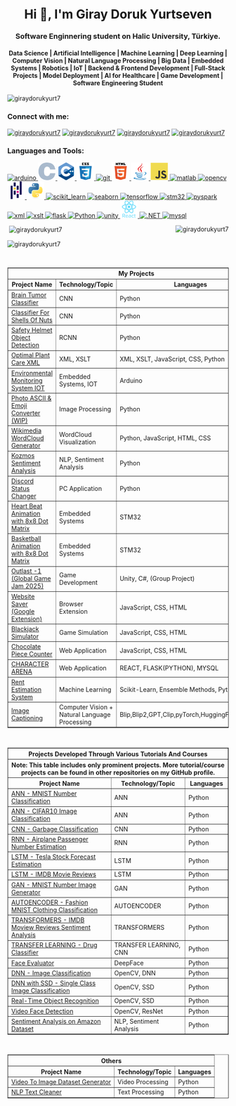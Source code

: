 <h1 align="center">Hi 👋, I'm Giray Doruk Yurtseven</h1>
<h3 align="center">Software Enginnering student on Halic University, Türkiye.</h3>
<h4 align="center">Data Science | Artificial Intelligence | Machine Learning | Deep Learning | Computer Vision | Natural Language Processing | Big Data | Embedded Systems | Robotics | IoT | Backend & Frontend Development | Full-Stack Projects | Model Deployment | AI for Healthcare | Game Development | Software Engineering Student</h4>
<p align="left"> <img src="https://komarev.com/ghpvc/?username=giraydorukyurt7&label=Profile%20views&color=0e75b6&style=flat" alt="giraydorukyurt7" /> </p>

<!-- <p align="left"> <a href="https://github.com/ryo-ma/github-profile-trophy"><img src="https://github-profile-trophy.vercel.app/?username=giraydorukyurt7" alt="giraydorukyurt7" /></a> </p> -->
<h3 align="left">Connect with me:</h3>
<p align="left">
<a href="https://twitter.com/giraydorukyurt7" target="blank"> 
    <img align="center" src="https://raw.githubusercontent.com/rahuldkjain/github-profile-readme-generator/master/src/images/icons/Social/twitter.svg" alt="giraydorukyurt7" height="30" width="40" /></a>
<a href="https://linkedin.com/in/giraydorukyurt7" target="blank">
    <img align="center" src="https://raw.githubusercontent.com/rahuldkjain/github-profile-readme-generator/master/src/images/icons/Social/linked-in-alt.svg" alt="giraydorukyurt7" height="30" width="40" /></a>
<a href="https://instagram.com/giraydorukyurt7" target="blank">
    <img align="center" src="https://raw.githubusercontent.com/rahuldkjain/github-profile-readme-generator/master/src/images/icons/Social/instagram.svg" alt="giraydorukyurt7" height="30" width="40" /></a>
<a href="https://www.youtube.com/@giraydorukyurt7" target="blank">
    <img align="center" src="https://raw.githubusercontent.com/rahuldkjain/github-profile-readme-generator/master/src/images/icons/Social/youtube.svg" alt="giraydorukyurt7" height="30" width="40" /></a>
</p>

<h3 align="left">Languages and Tools:</h3>
<p align="left"> 
    <a href="https://www.arduino.cc/" target="_blank" rel="noreferrer"> 
        <img src="https://cdn.worldvectorlogo.com/logos/arduino-1.svg" alt="arduino" width="40" height="40"/> </a> 
    <a href="https://www.cprogramming.com/" target="_blank" rel="noreferrer"> 
        <img src="https://raw.githubusercontent.com/devicons/devicon/master/icons/c/c-original.svg" alt="c" width="40" height="40"/> </a> 
    <a href="https://www.w3schools.com/cpp/" target="_blank" rel="noreferrer"> 
        <img src="https://raw.githubusercontent.com/devicons/devicon/master/icons/cplusplus/cplusplus-original.svg" alt="cplusplus" width="40" height="40"/> </a> 
    <a href="https://www.w3schools.com/css/" target="_blank" rel="noreferrer"> 
        <img src="https://raw.githubusercontent.com/devicons/devicon/master/icons/css3/css3-original-wordmark.svg" alt="css3" width="40" height="40"/> </a> 
    <a href="https://git-scm.com/" target="_blank" rel="noreferrer"> 
        <img src="https://www.vectorlogo.zone/logos/git-scm/git-scm-icon.svg" alt="git" width="40" height="40"/> </a> 
    <a href="https://www.w3.org/html/" target="_blank" rel="noreferrer"> 
        <img src="https://raw.githubusercontent.com/devicons/devicon/master/icons/html5/html5-original-wordmark.svg" alt="html5" width="40" height="40"/> </a> 
    <a href="https://www.java.com" target="_blank" rel="noreferrer"> 
        <img src="https://raw.githubusercontent.com/devicons/devicon/master/icons/java/java-original.svg" alt="java" width="40" height="40"/> </a> 
    <a href="https://developer.mozilla.org/en-US/docs/Web/JavaScript" target="_blank" rel="noreferrer"> 
        <img src="https://raw.githubusercontent.com/devicons/devicon/master/icons/javascript/javascript-original.svg" alt="javascript" width="40" height="40"/> </a> 
    <a href="https://www.mathworks.com/" target="_blank" rel="noreferrer"> 
        <img src="https://upload.wikimedia.org/wikipedia/commons/2/21/Matlab_Logo.png" alt="matlab" width="40" height="40"/> </a> 
    <a href="https://opencv.org/" target="_blank" rel="noreferrer"> 
        <img src="https://www.vectorlogo.zone/logos/opencv/opencv-icon.svg" alt="opencv" width="40" height="40"/> </a> 
    <a href="https://pandas.pydata.org/" target="_blank" rel="noreferrer"> 
        <img src="https://raw.githubusercontent.com/devicons/devicon/2ae2a900d2f041da66e950e4d48052658d850630/icons/pandas/pandas-original.svg" alt="pandas" width="40" height="40"/> </a> 
    <a href="https://www.python.org" target="_blank" rel="noreferrer"> 
        <img src="https://raw.githubusercontent.com/devicons/devicon/master/icons/python/python-original.svg" alt="python" width="40" height="40"/> </a> 
    <a href="https://scikit-learn.org/" target="_blank" rel="noreferrer"> 
        <img src="https://upload.wikimedia.org/wikipedia/commons/0/05/Scikit_learn_logo_small.svg" alt="scikit_learn" width="40" height="40"/> </a> 
    <a href="https://seaborn.pydata.org/" target="_blank" rel="noreferrer"> 
        <img src="https://seaborn.pydata.org/_images/logo-mark-lightbg.svg" alt="seaborn" width="40" height="40"/> </a> 
    <a href="https://www.tensorflow.org" target="_blank" rel="noreferrer"> 
        <img src="https://www.vectorlogo.zone/logos/tensorflow/tensorflow-icon.svg" alt="tensorflow" width="40" height="40"/> </a> 
    <a href="https://www.st.com/en/microcontrollers-microprocessors/stm32-32-bit-arm-cortex-mcus.html" target="_blank" rel="noreferrer"> 
        <img src="https://upload.wikimedia.org/wikipedia/en/f/f3/STMicroelectronics_logo.svg" alt="stm32" width="40" height="40"/> </a>
    <a href="https://spark.apache.org/docs/latest/api/python/" target="_blank" rel="noreferrer">
        <img src="https://www.vectorlogo.zone/logos/apache_spark/apache_spark-icon.svg" alt="pyspark" width="40" height="40"/> </a>
    <a href="https://www.w3.org/XML/" target="_blank" rel="noreferrer">
        <img src="https://www.vectorlogo.zone/logos/w3c_xml/w3c_xml-icon.svg" alt="xml" width="40" height="40"/> </a>
    <a href="https://www.w3.org/TR/xslt/" target="_blank" rel="noreferrer">
        <img src="https://upload.wikimedia.org/wikipedia/commons/1/15/XSLT.svg" alt="xslt" width="40" height="40"/> </a>
    <a href="https://flask.palletsprojects.com/" target="_blank" rel="noreferrer"> 
        <img src="https://upload.wikimedia.org/wikipedia/commons/3/3c/Flask_logo.svg" alt="flask" width="40" height="40"/> </a>
    <a href="https://wiki.python.org/moin/TkInter" target="_blank" rel="noreferrer">
        <img src="https://upload.wikimedia.org/wikipedia/commons/d/d3/Python_icon_%28black_and_white%29.svg" alt="Python" width="40" height="40"/> </a>
    <a href="https://unity.com/" target="_blank" rel="noreferrer"> 
        <img src="https://www.vectorlogo.zone/logos/unity3d/unity3d-icon.svg" alt="unity" width="40" height="40"/> </a>
    <a href="https://reactjs.org/" target="_blank" rel="noreferrer"> 
        <img src="https://raw.githubusercontent.com/devicons/devicon/master/icons/react/react-original-wordmark.svg" alt="react" width="40" height="40"/> </a>
    <a href="https://commons.wikimedia.org/wiki/File:Microsoft_.NET_logo.svg" target="_blank" rel="noreferrer"> 
    <img src="https://upload.wikimedia.org/wikipedia/commons/7/7d/Microsoft_.NET_logo.svg" alt=".NET" width="40" height="40"/> </a>
    <a href="https://www.mysql.com/" target="_blank" rel="noreferrer">
    <img src="https://www.vectorlogo.zone/logos/mysql/mysql-icon.svg" alt="mysql" width="40" height="40"/> </a>
</p>

<!-- <p><img align="left" src="https://github-readme-stats.vercel.app/api/top-langs?username=giraydorukyurt7&show_icons=true&locale=en&layout=compact&langs_count=20" alt="giraydorukyurt7" /></p> -->
<p><img align="right" src="https://github-readme-stats.vercel.app/api/top-langs?username=giraydorukyurt7&show_icons=true&locale=en&theme=midnight-purple&layout=pie&langs_count=20" alt="giraydorukyurt7" /></p>
<p>&nbsp;<img align="center" src="https://github-readme-stats.vercel.app/api?username=giraydorukyurt7&show_icons=true&locale=en&theme=midnight-purple" alt="giraydorukyurt7" /></p>

<p><img align="center" src="https://github-readme-streak-stats.herokuapp.com/?user=giraydorukyurt7&theme=midnight-purple" alt="giraydorukyurt7" /></p>


<br>

<table border="1" cellpadding="10">
        <thead>
            <tr>
                <th colspan="3">My Projects</th>
            </tr>
            <tr>
                <th>Project Name</th>
                <th>Technology/Topic</th>
                <th>Languages</th>
            </tr>
        </thead>
        <tbody>
            <tr>
                <td><a href="https://github.com/giraydorukyurt7/Brain-Tumor-Classifier" target="_blank">Brain Tumor Classifier</a></td>
                <td>CNN</td>
                <td>Python</td>
            </tr>
            <tr>
                <td><a href="https://github.com/giraydorukyurt7/Classifier-For-Shells-Of-Nuts" target="_blank">Classifier For Shells Of Nuts</a></td>
                <td>CNN</td>
                <td>Python</td>
            </tr>
            <tr>
                <td><a href="https://github.com/giraydorukyurt7/Safety-Helmet-Object-Detection" target="_blank">Safety Helmet Object Detection</a></td>
                <td>RCNN</td>
                <td>Python</td>
            </tr>            
            <tr>
                <td><a href="https://github.com/giraydorukyurt7/OptimalPlantCareXML" target="_blank">Optimal Plant Care XML</a></td>
                <td>XML, XSLT</td>
                <td>XML, XSLT, JavaScript, CSS, Python</td>
            </tr>
            <tr>
                <td><a href="https://github.com/giraydorukyurt7/Environmental-Monitoring-System-For-Plants-And-Plant-Care-System-IOT" target="_blank">Environmental Monitoring System IOT</a></td>
                <td>Embedded Systems, IOT</td>
                <td>Arduino</td>
            </tr>
            <tr>
                <td><a href="https://github.com/giraydorukyurt7/Photo_Ascii_And_Emoji_Converter" target="_blank">Photo ASCII & Emoji Converter (WIP)</a></td>
                <td>Image Processing</td>
                <td>Python</td>
            </tr>
            <tr>
                <td><a href="https://github.com/giraydorukyurt7/WIKIMEDIA-WORDCLOUD-GENERATOR" target="_blank">Wikimedia WordCloud Generator</a></td>
                <td>WordCloud Visualization</td>
                <td>Python, JavaScript, HTML, CSS</td>
            </tr>
            <tr>
                <td><a href="https://github.com/giraydorukyurt7/KOZMOS-SENTIMENT-ANALYSIS-NLP" target="_blank">Kozmos Sentiment Analysis</a></td>
                <td>NLP, Sentiment Analysis</td>
                <td>Python</td>
            </tr>
            <tr>
                <td><a href="https://github.com/giraydorukyurt7/Discord-Status-Changer" target="_blank">Discord Status Changer</a></td>
                <td>PC Application</td>
                <td>Python</td>
            </tr>
            <tr>
                <td><a href="https://github.com/giraydorukyurt7/Heart-Beat-Animation-with-8x8-Dot-Matrix-by-using-STM32f103c8t6" target="_blank">Heart Beat Animation with 8x8 Dot Matrix</a></td>
                <td>Embedded Systems</td>
                <td>STM32</td>
            </tr>
            <tr>
                <td><a href="https://github.com/giraydorukyurt7/Basketball-Animation-with-8x8-Dot-Matrix-by-using-STM32f103c8t6" target="_blank">Basketball Animation with 8x8 Dot Matrix</a></td>
                <td>Embedded Systems</td>
                <td>STM32</td>
            </tr>
            <tr>
                <td><a href="https://github.com/giraydorukyurt7/Global-Game-Jam-2025-Rose-Game-Bubbles" target="_blank">Outlast -1 (Global Game Jam 2025)</a></td>
                <td>Game Development</td>
                <td>Unity, C#, (Group Project)</td>
            </tr>
            <tr>
                <td><a href="https://github.com/giraydorukyurt7/Website-Saver-Google-Extension" target="_blank">Website Saver (Google Extension)</a></td>
                <td>Browser Extension</td>
                <td>JavaScript, CSS, HTML</td>
            </tr>
            <tr>
                <td><a href="https://github.com/giraydorukyurt7/Blackjack-Simulator" target="_blank">Blackjack Simulator</a></td>
                <td>Game Simulation</td>
                <td>JavaScript, CSS, HTML</td>
            </tr>
            <tr>
                <td><a href="https://github.com/giraydorukyurt7/Chocolate-Piece-Counter" target="_blank">Chocolate Piece Counter</a></td>
                <td>Web Application</td>
                <td>JavaScript, CSS, HTML</td>
            </tr>
            <tr>
                <td><a href="https://github.com/giraydorukyurt7/CHARACTER-ARENA" target="_blank">CHARACTER ARENA</a></td>
                <td>Web Application</td>
                <td>REACT, FLASK(PYTHON), MYSQL</td>
            </tr>
            <tr>
                <td><a href="https://github.com/giraydorukyurt7/Rent-Estimation-System" target="_blank">Rent Estimation System</a></td>
                <td>Machine Learning</td>
                <td>Scikit-Learn, Ensemble Methods, Python</td>
            </tr>
            <tr>
                <td><a href="https://github.com/giraydorukyurt7/IMAGE_CAPTIONING_Combining_NLP_With_CV" target="_blank">Image Captioning</a></td>
                <td>Computer Vision + Natural Language Processing</td>
                <td>Blip,Blip2,GPT,Clip,pyTorch,HuggingFace,Python</td>
            </tr>
        </tbody>
    </table>

<br>





<table border="1" cellpadding="10">
        <thead>
            <tr>
                <th colspan="3">Projects Developed Through Various Tutorials And Courses</th>
            </tr>
            <tr>
                <th colspan="3">Note: This table includes only prominent projects. More tutorial/course projects can be found in other repositories on my GitHub profile.</th>
            </tr>
            <tr>
                <th>Project Name</th>
                <th>Technology/Topic</th>
                <th>Languages</th>
            </tr>
        </thead>
        <tbody>
            <tr>
                <td><a href="https://github.com/giraydorukyurt7/Data_Science-And-Artificial_Intelligence-Journeys/tree/main/Deep_Learning/ANN_MNIST_NUMBER_CLASSIFICATION" target="_blank">ANN - MNIST Number Classification</a></td>
                <td>ANN</td>
                <td>Python</td>
            </tr>
            <tr>
                <td><a href="https://github.com/giraydorukyurt7/Data_Science-And-Artificial_Intelligence-Journeys/tree/main/Deep_Learning/ANN_CIFAR10_IMAGE_CLASSIFICATION" target="_blank">ANN - CIFAR10 Image Classification</a></td>
                <td>ANN</td>
                <td>Python</td>
            </tr>
            <tr>
                <td><a href="https://github.com/giraydorukyurt7/Data_Science-And-Artificial_Intelligence-Journeys/tree/main/Deep_Learning/CNN_GARBAGE_CLASSIFICATION" target="_blank">CNN - Garbage Classification</a></td>
                <td>CNN</td>
                <td>Python</td>
            </tr>
            <tr>
                <td><a href="https://github.com/giraydorukyurt7/Data_Science-And-Artificial_Intelligence-Journeys/tree/main/Deep_Learning/RNN_AIRPLANE_PASSENGER_NUMBER_ESTIMATION" target="_blank">RNN - Airplane Passenger Number Estimation</a></td>
                <td>RNN</td>
                <td>Python</td>
            </tr>
            <tr>
                <td><a href="https://github.com/giraydorukyurt7/Data_Science-And-Artificial_Intelligence-Journeys/tree/main/Deep_Learning/LSTM_TESLA_STOCK_FORECAST_ESTIMATION" target="_blank">LSTM - Tesla Stock Forecast Estimation</a></td>
                <td>LSTM</td>
                <td>Python</td>
            </tr>
            <tr>
                <td><a href="https://github.com/giraydorukyurt7/Data_Science-And-Artificial_Intelligence-Journeys/tree/main/Deep_Learning/LSTM_IMDB_MOVIE_REVIEWS" target="_blank">LSTM - IMDB Movie Reviews</a></td>
                <td>LSTM</td>
                <td>Python</td>
            </tr>
            <tr>
                <td><a href="https://github.com/giraydorukyurt7/Data_Science-And-Artificial_Intelligence-Journeys/tree/main/Deep_Learning/GAN_MNIST_NUMBER_IMAGE_GENERATOR" target="_blank">GAN - MNIST Number Image Generator</a></td>
                <td>GAN</td>
                <td>Python</td>
            </tr>
            <tr>
                <td><a href="https://github.com/giraydorukyurt7/Data_Science-And-Artificial_Intelligence-Journeys/tree/main/Deep_Learning/AUTOENCODER_FASHION_MNIST_CLOTHING_CLASSIFICATION" target="_blank">AUTOENCODER - Fashion MNIST Clothing Classification</a></td>
                <td>AUTOENCODER</td>
                <td>Python</td>
            </tr>
            <tr>
                <td><a href="https://github.com/giraydorukyurt7/Data_Science-And-Artificial_Intelligence-Journeys/tree/main/Deep_Learning/TRANSFORMERS_IMDB_REVIEWS_SENTIMENT_ANALYSIS" target="_blank">TRANSFORMERS - IMDB Moview Reviews Sentiment Analysis</a></td>
                <td>TRANSFORMERS</td>
                <td>Python</td>
            </tr>
            <tr>
                <td><a href="https://github.com/giraydorukyurt7/Data_Science-And-Artificial_Intelligence-Journeys/tree/main/Deep_Learning/TRANSFER_LEARNING_DRUG_VISION_DRUG_CLASSIFIER" target="_blank">TRANSFER LEARNING - Drug Classifier</a></td>
                <td>TRANSFER LEARNING, CNN</td>
                <td>Python</td>
            </tr>
            <tr>
                <td><a href="https://github.com/giraydorukyurt7/Data_Science-And-Artificial_Intelligence-Journeys/tree/main/Deep_Learning/OTHERS/FACE_EVALUATOR" target="_blank">Face Evaluator</a></td>
                <td>DeepFace</td>
                <td>Python</td>
            </tr>
            <tr>
                <td><a href="https://github.com/giraydorukyurt7/Data_Science-And-Artificial_Intelligence-Journeys/tree/main/OpenCV/06_OpenCV_APPLICATIONS/02_DNN_APPLICATION_IMAGE_CLASSIFICATION" target="_blank">DNN - Image Classification</a></td>
                <td>OpenCV, DNN</td>
                <td>Python</td>
            </tr>
            <tr>
                <td><a href="https://github.com/giraydorukyurt7/Data_Science-And-Artificial_Intelligence-Journeys/tree/main/OpenCV/06_OpenCV_APPLICATIONS/03_DNN_WITH_SSD_MODEL_APPLICATION_SINGLE_CLASS_IMAGE_CLASSIFICATION" target="_blank">DNN with SSD - Single Class Image Classification</a></td>
                <td>OpenCV, SSD</td>
                <td>Python</td>
            </tr>
            <tr>
                <td><a href="https://github.com/giraydorukyurt7/Data_Science-And-Artificial_Intelligence-Journeys/tree/main/OpenCV/06_OpenCV_APPLICATIONS/04_DNN_WITH_SSD_MODEL_APPLICATION_REAL-TIME_OBJECT_RECOGNITION" target="_blank">Real-Time Object Recognition</a></td>
                <td>OpenCV, SSD</td>
                <td>Python</td>
            </tr>
            <tr>
                <td><a href="https://github.com/giraydorukyurt7/Data_Science-And-Artificial_Intelligence-Journeys/tree/main/OpenCV/06_OpenCV_APPLICATIONS/05_DNN_APPLICATION_VIDEO_FACE_DETECTION_BASED_ON_RESIDUAL_NETWORK" target="_blank">Video Face Detection</a></td>
                <td>OpenCV, ResNet</td>
                <td>Python</td>
            </tr>
            <tr>
                <td><a href="https://github.com/giraydorukyurt7/Data_Science-And-Artificial_Intelligence-Journeys/tree/main/Natural_Language_Processing" target="_blank">Sentiment Analysis on Amazon Dataset</a></td>
                <td>NLP, Sentiment Analysis</td>
                <td>Python</td>
            </tr>
        </tbody>
    </table>

<br>

<table border="1" cellpadding="10">
        <thead>
            <tr>
                <th colspan="3">Others</th>
            </tr>
            <tr>
                <th>Project Name</th>
                <th>Technology/Topic</th>
                <th>Languages</th>
            </tr>
        </thead>
        <tbody>
            <tr>
                <td><a href="https://github.com/giraydorukyurt7/Video-To-Image-Dataset-Generator" target="_blank">Video To Image Dataset Generator</a></td>
                <td>Video Processing</td>
                <td>Python</td>
            </tr>
            <tr>
                <td><a href="https://github.com/giraydorukyurt7/NLP-textCleaner" target="_blank">NLP Text Cleaner</a></td>
                <td>Text Processing</td>
                <td>Python</td>
            </tr>
        </tbody>
</table>
